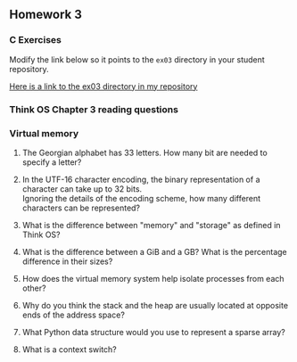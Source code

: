 ## Homework 3

### C Exercises

Modify the link below so it points to the `ex03` directory in your
student repository.

[Here is a link to the ex03 directory in my repository](https://github.com/YOUR_GITHUB_USERNAME_HERE/ExercisesInC/tree/master/exercises/ex03)

### Think OS Chapter 3 reading questions

### Virtual memory

1) The Georgian alphabet has 33 letters.  How many bit are needed to specify a letter?

2) In the UTF-16 character encoding, the binary representation of a character can take up to 32 bits.  
Ignoring the details of the encoding scheme, how many different characters can be represented?

3) What is the difference between "memory" and "storage" as defined in Think OS?

4) What is the difference between a GiB and a GB?  What is the percentage difference in their sizes?

5) How does the virtual memory system help isolate processes from each other?

6) Why do you think the stack and the heap are usually located at opposite ends of the address space?

7) What Python data structure would you use to represent a sparse array?

8) What is a context switch?

